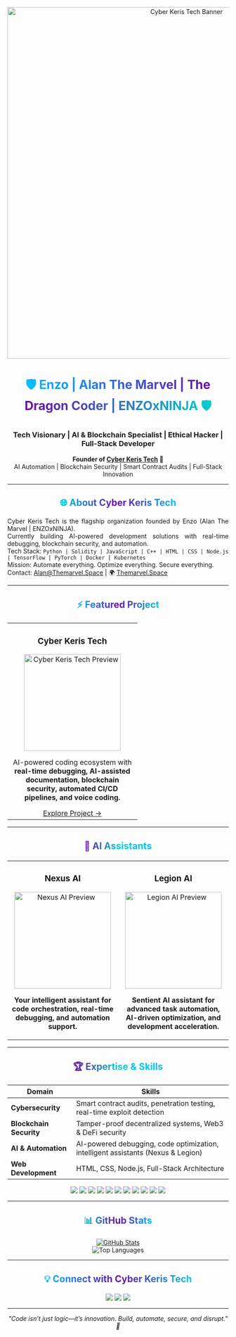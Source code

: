 <!-- ========================== -->
<!--    ENZOxNINJA FLAGSHIP PORTFOLIO README -->
<!-- ========================== -->

<p align="center">
  <img src="https://www.itl.cat/pngfile/big/195-1950897_matrix-code-animation-gif-free-animated-background-binary.gif" alt="Cyber Keris Tech Banner" width="800"/>
</p>

# <p align="center"><span style="background: linear-gradient(90deg, #00BFFF, #6A0DAD, #00CED1); -webkit-background-clip: text; color: transparent;">🛡️ Enzo | Alan The Marvel | The Dragon Coder | ENZOxNINJA 🛡️</span></p>
### <p align="center">Tech Visionary | AI & Blockchain Specialist | Ethical Hacker | Full-Stack Developer</p>

<p align="center">
<strong>Founder of <a href="https://Themarvel.Space">Cyber Keris Tech</a> 🚀</strong><br>
AI Automation | Blockchain Security | Smart Contract Audits | Full-Stack Innovation
</p>

---

## <p align="center"><span style="background: linear-gradient(90deg,#00CED1,#6A0DAD,#00BFFF);-webkit-background-clip:text;color:transparent;">🌐 About Cyber Keris Tech</span></p>

<p align="justify">
Cyber Keris Tech is the flagship organization founded by Enzo (Alan The Marvel | ENZOxNINJA).<br>
Currently building AI-powered development solutions with real-time debugging, blockchain security, and automation.<br>
Tech Stack: <code>Python | Solidity | JavaScript | C++ | HTML | CSS | Node.js | TensorFlow | PyTorch | Docker | Kubernetes</code><br>
Mission: Automate everything. Optimize everything. Secure everything.<br>
Contact: <a href="mailto:Alan@Themarvel.Space">Alan@Themarvel.Space</a> | 🌍 <a href="https://Themarvel.Space">Themarvel.Space</a>
</p>

---

## <p align="center"><span style="background: linear-gradient(90deg,#00BFFF,#6A0DAD,#00CED1);-webkit-background-clip:text;color:transparent;">⚡ Featured Project</span></p>

<div align="center">

<table>
<tr>
<td align="center" width="280px">
  <h3>Cyber Keris Tech</h3>
  <a href="https://Themarvel.Space">
    <img src="https://media.giphy.com/media/3ohzdIuqJoo8QdKlnW/giphy.gif" width="220" alt="Cyber Keris Tech Preview"/>
  </a>
  <p>AI-powered coding ecosystem with <strong>real-time debugging, AI-assisted documentation, blockchain security, automated CI/CD pipelines, and voice coding.</strong></p>
  <a href="https://Themarvel.Space">Explore Project →</a>
</td>
</tr>
</table>

</div>

---

## <p align="center"><span style="background: linear-gradient(90deg,#6A0DAD,#00CED1,#00BFFF);-webkit-background-clip:text;color:transparent;">🤖 AI Assistants</span></p>

<div align="center">

<table>
<tr>
<td align="center" width="280px">
  <h3>Nexus AI</h3>
  <a href="https://Themarvel.Space">
    <img src="https://media.giphy.com/media/26gR0lQ9SVeeq9QvG/giphy.gif" width="220" alt="Nexus AI Preview"/>
  </a>
  <p><strong>Your intelligent assistant for code orchestration, real-time debugging, and automation support.</strong></p>
</td>
<td align="center" width="280px">
  <h3>Legion AI</h3>
  <a href="https://Themarvel.Space">
    <img src="https://media.giphy.com/media/l41lFw057lAJQMwg0/giphy.gif" width="220" alt="Legion AI Preview"/>
  </a>
  <p><strong>Sentient AI assistant for advanced task automation, AI-driven optimization, and development acceleration.</strong></p>
</td>
</tr>
</table>

</div>

---

## <p align="center"><span style="background: linear-gradient(90deg,#6A0DAD,#00CED1,#00BFFF);-webkit-background-clip:text;color:transparent;">🏆 Expertise & Skills</span></p>

<div align="center">

| Domain | Skills |
|--------|--------|
| **Cybersecurity** | Smart contract audits, penetration testing, real-time exploit detection |
| **Blockchain Security** | Tamper-proof decentralized systems, Web3 & DeFi security |
| **AI & Automation** | AI-powered debugging, code optimization, intelligent assistants (Nexus & Legion) |
| **Web Development** | HTML, CSS, Node.js, Full-Stack Architecture |

</div>

<p align="center">
<img src="https://img.shields.io/badge/Python-3776AB?style=for-the-badge&logo=python&logoColor=white">
<img src="https://img.shields.io/badge/Solidity-363636?style=for-the-badge&logo=solidity&logoColor=white">
<img src="https://img.shields.io/badge/JavaScript-F7DF1E?style=for-the-badge&logo=javascript&logoColor=black">
<img src="https://img.shields.io/badge/C++-00599C?style=for-the-badge&logo=c%2B%2B&logoColor=white">
<img src="https://img.shields.io/badge/HTML-E34F26?style=for-the-badge&logo=html5&logoColor=white">
<img src="https://img.shields.io/badge/CSS-1572B6?style=for-the-badge&logo=css3&logoColor=white">
<img src="https://img.shields.io/badge/Node.js-339933?style=for-the-badge&logo=node.js&logoColor=white">
<img src="https://img.shields.io/badge/TensorFlow-FF6F00?style=for-the-badge&logo=tensorflow&logoColor=white">
<img src="https://img.shields.io/badge/PyTorch-EE4C2C?style=for-the-badge&logo=pytorch&logoColor=white">
<img src="https://img.shields.io/badge/Docker-2496ED?style=for-the-badge&logo=docker&logoColor=white">
<img src="https://img.shields.io/badge/Kubernetes-326CE5?style=for-the-badge&logo=kubernetes&logoColor=white">
</p>

---

## <p align="center"><span style="background: linear-gradient(90deg,#00CED1,#6A0DAD,#00BFFF);-webkit-background-clip:text;color:transparent;">📊 GitHub Stats</span></p>

<div align="center">

[![GitHub Stats](https://github-readme-stats.vercel.app/api?username=ENZOxNINJA&show_icons=true&theme=radical&count_private=true)](https://github.com/ENZOxNINJA)  
![Top Languages](https://github-readme-stats.vercel.app/api/top-langs/?username=ENZOxNINJA&layout=compact&theme=radical)

</div>

---

## <p align="center"><span style="background: linear-gradient(90deg,#00BFFF,#6A0DAD,#00CED1);-webkit-background-clip:text;color:transparent;">💡 Connect with Cyber Keris Tech</span></p>

<div align="center">
<a href="https://Themarvel.Space"><img src="https://img.shields.io/badge/Website-Themarvel.Space-blue?style=for-the-badge&logo=internet-explorer&logoColor=white"></a>
<a href="https://github.com/ENZOxNINJA"><img src="https://img.shields.io/badge/GitHub-ENZOxNINJA-black?style=for-the-badge&logo=github&logoColor=white"></a>
<a href="mailto:Alan@Themarvel.Space"><img src="https://img.shields.io/badge/Email-Alan@Themarvel.Space-red?style=for-the-badge&logo=gmail&logoColor=white"></a>
</div>

---

<p align="center">
<em>"Code isn’t just logic—it’s innovation. Build, automate, secure, and disrupt." 🚀</em>
</p>
